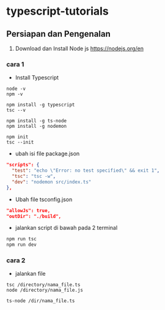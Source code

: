 # typescript-tutorials
## Persiapan dan Pengenalan
1. Download dan Install Node js
  https://nodejs.org/en <br>
  ### cara 1
  - Install Typescript
  ```
  node -v
  npm -v
  
  npm install -g typescript
  tsc --v
  
  npm install -g ts-node
  npm install -g nodemon
  
  npm init
  tsc --init
  ```
  - ubah isi file package.json
  ```json
  "scripts": {
    "test": "echo \"Error: no test specified\" && exit 1",
    "tsc": "tsc -w",
    "dev": "nodemon src/index.ts"
  },
  ```
  - Ubah file tsconfig.json
  ```json
  "allowJs": true,  
  "outDir": "./build", 
  ```
  - jalankan script di bawah pada 2 terminal
  ```bash
  npm run tsc
  npm run dev
  ```
  ### cara 2 
  - jalankan file 
  ```
  tsc /directory/nama_file.ts
  node /directory/nama_file.js
  
  ts-node /dir/nama_file.ts
  ```
